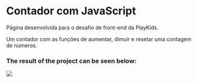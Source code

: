 # Contador com JavaScript

Página desenvolvida para o desafio de front-end da PlayKids. 

Um contador com as funções de aumentar, dimuir e resetar uma contagem de números.

### The result of the project can be seen below:

![](https://i.ibb.co/vzFK8Df/contador.jpg)
